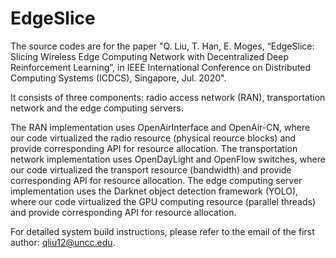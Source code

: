 # EdgeSlice

The source codes are for the paper "Q. Liu, T. Han, E. Moges, “EdgeSlice: Slicing Wireless Edge Computing Network with Decentralized Deep Reinforcement Learning”, in IEEE International Conference on Distributed Computing Systems (ICDCS), Singapore, Jul. 2020".

It consists of three components: radio access network (RAN), transportation network and the edge computing servers.

The RAN implementation uses OpenAirInterface and OpenAir-CN, where our code virtualized the radio resource (physical reource blocks) and provide corresponding API for resource allocation.
The transportation network implementation uses OpenDayLight and OpenFlow switches, where our code virtualized the transport resource (bandwidth) and provide corresponding API for resource allocation.
The edge computing server implementation uses the Darknet object detection framework (YOLO), where our code virtualized the GPU computing resource (parallel threads) and provide corresponding API for resource allocation.

For detailed system build instructions, please refer to the email of the first author: qliu12@uncc.edu.
